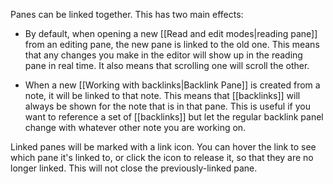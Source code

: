 Panes can be linked together. This has two main effects:

- By default, when opening a new [[Read and edit modes|reading pane]] from an editing pane, the new pane is linked to the old one. This means that any changes you make in the editor will show up in the reading pane in real time. It also means that scrolling one will scroll the other.

- When a new [[Working with backlinks|Backlink Pane]] is created from a note, it will be linked to that note. This means that [[backlinks]] will always be shown for the note that is in that pane. This is useful if you want to reference a set of [[backlinks]] but let the regular backlink panel change with whatever other note you are working on.

Linked panes will be marked with a link icon. You can hover the link to see which pane it's linked to, or click the icon to release it, so that they are no longer linked. This will not close the previously-linked pane.
